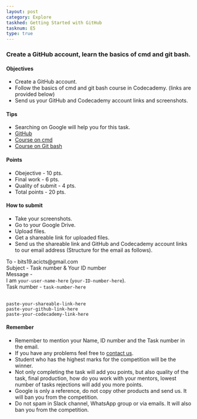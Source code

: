 ```yaml
---
layout: post
category: Explore
taskhed: Getting Started with GitHub
tasknum: E5
type: true
---
```

### Create a GitHub account, learn the basics of cmd and git bash.


#### **Objectives**

- Create a GitHub account.
- Follow the basics of cmd and git bash course in Codecademy. (links are provided below)
- Send us your GitHub and Codecademy account links and screenshots.

#### **Tips**

- Searching on Google will help you for this task.
- [GitHub](https://github.com)
- [Course on cmd](https://www.codecademy.com/learn/learn-the-command-line)
- [Course on Git bash](https://www.codecademy.com/learn/learn-git)

#### **Points**

- Obejective - 10 pts.
- Final work - 6 pts.
- Quality of submit - 4 pts.
- <div class="total">Total points - 20 pts.</div>

#### **How to submit**

- Take your screenshots.
- Go to your Google Drive.
- Upload files.
- Get a shareable link for uploaded files.
- Send us the shareable link and GitHub and Codecademy account links to our email address (Structure for the email as follows).

<div class="highlightcode">
To - bits19.acicts@gmail.com
<br/>
Subject - Task number & Your ID number
<br/>
Message -
<br/>
I am <code>your-user-name-here</code> (<code>your-ID-number-here</code>).
<br/>
Task number - <code>task-number-here</code>
<br/><br/>

<code>paste-your-shareable-link-here</code>
<br/>
<code>paste-your-github-link-here</code>
<br/>
<code>paste-your-codecademy-link-here</code>
<br/>
</div>

#### **Remember**
- Remember to mention your Name, ID number and the Task number in the email.
- If you have any problems feel free to <a href="../contact.html" target="_blank">contact us</a>.
- Student who has the highest marks for the competition will be the winner.
- Not only completing the task will add you points, but also quality of the task, final production, how do you work with your mentors, lowest number of tasks rejections will add you more points.
- Google is only a reference, do not copy other products and send us. It will ban you from the competition.
- Do not spam in Slack channel, WhatsApp group or via emails. It will also ban you from the competition.
